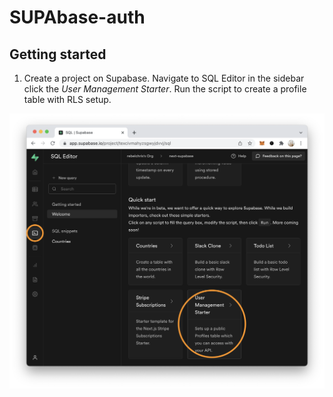 # SUPAbase-auth

## Getting started

1. Create a project on Supabase. Navigate to SQL Editor in the sidebar click the _User Management Starter_. Run the script to create a profile table with RLS setup.

![Hello](/public/s2.png)
